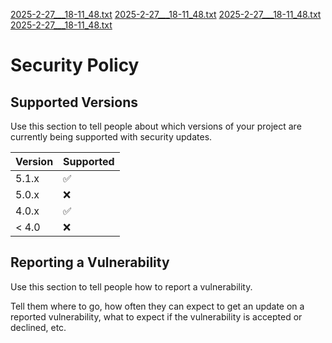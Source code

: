 [2025-2-27___18-11_48.txt](https://github.com/user-attachments/files/19017843/2025-2-27___18-11_48.txt)
[2025-2-27___18-11_48.txt](https://github.com/user-attachments/files/19017840/2025-2-27___18-11_48.txt)
[2025-2-27___18-11_48.txt](https://github.com/user-attachments/files/19017836/2025-2-27___18-11_48.txt)
[2025-2-27___18-11_48.txt](https://github.com/user-attachments/files/19017794/2025-2-27___18-11_48.txt)
# Security Policy

## Supported Versions

Use this section to tell people about which versions of your project are
currently being supported with security updates.

| Version | Supported          |
| ------- | ------------------ |
| 5.1.x   | :white_check_mark: |
| 5.0.x   | :x:                |
| 4.0.x   | :white_check_mark: |
| < 4.0   | :x:                |

## Reporting a Vulnerability

Use this section to tell people how to report a vulnerability.

Tell them where to go, how often they can expect to get an update on a
reported vulnerability, what to expect if the vulnerability is accepted or
declined, etc.
